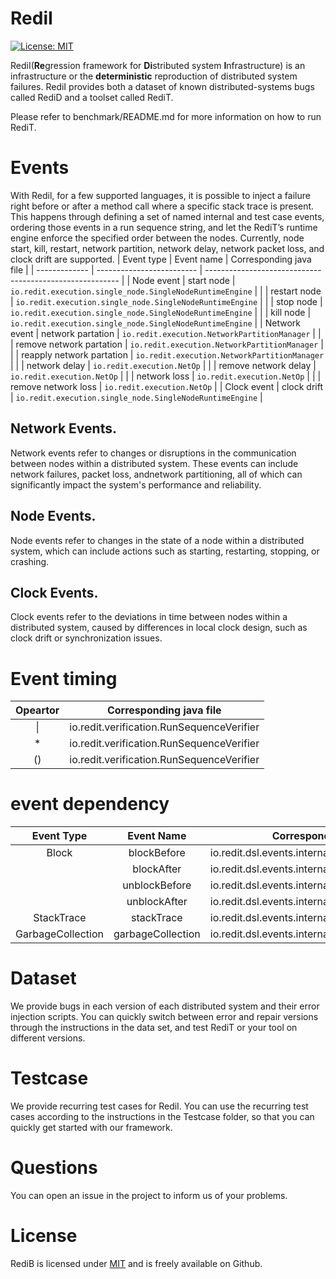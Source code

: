 # RediI

 [![License: MIT](https://img.shields.io/badge/License-MIT-yellow.svg)](https://opensource.org/licenses/MIT) 


RediI(**Re**gression framework for **Di**stributed system **I**nfrastructure) is an infrastructure or the **deterministic** reproduction of distributed system failures. RediI provides both a dataset of known distributed-systems bugs called RediD and a toolset called RediT. 

<!-- With dockers running on the machine, we can easily simulate the operation of a real-world distributed system on Redit and find defects of the system by the test events.

Currently, node failure, network partition, network delay, network packet loss, and clock drift is supported.

For Java, we can force a specific order between nodes in order to reproduce a specific time-sensitive scenario and inject failures before or after a specific method is called when a specific stack trace is present. -->

Please refer to benchmark/README.md for more information on how to run RediT.

# Events
With Redil, for a few supported languages, it is possible to inject a failure right before or after a method call where a specific stack trace is present. This happens through defining a set of named internal and test case events, ordering those events in a run sequence string, and let the RediT’s runtime engine enforce the specified order between the nodes. Currently, node start, kill, restart, network partition, network delay, network packet loss, and clock drift are supported.
| Event type    | Event name                | Corresponding java file                                  |
| ------------- | ------------------------- | -------------------------------------------------------- |
| Node event    | start node                | `io.redit.execution.single_node.SingleNodeRuntimeEngine` |
|               | restart node              | `io.redit.execution.single_node.SingleNodeRuntimeEngine` |
|               | stop node                 | `io.redit.execution.single_node.SingleNodeRuntimeEngine` |
|               | kill node                 | `io.redit.execution.single_node.SingleNodeRuntimeEngine` |
| Network event | network partation         | `io.redit.execution.NetworkPartitionManager`             |
|               | remove network partation  | `io.redit.execution.NetworkPartitionManager`             |
|               | reapply network partation | `io.redit.execution.NetworkPartitionManager`             |
|               | network delay             | `io.redit.execution.NetOp`                               |
|               | remove network delay      | `io.redit.execution.NetOp`                               |
|               | network loss              | `io.redit.execution.NetOp`                               |
|               | remove network loss       | `io.redit.execution.NetOp`                               |
| Clock event   | clock drift               | `io.redit.execution.single_node.SingleNodeRuntimeEngine` |
 ## Network Events. 
 Network events refer to changes or disruptions in the communication between nodes within a distributed system. These events can include network failures, packet loss, andnetwork partitioning, all of which can significantly impact the system's performance and reliability.
 ## Node Events. 
Node events refer to changes in the state of a node within a distributed system, which can include actions such as starting, restarting, stopping, or crashing.
 ## Clock Events. 
 Clock events refer to the deviations in time between nodes within a distributed system, caused by differences in local clock design, such as clock drift or synchronization issues.

 # Event timing
| Opeartor | Corresponding java file                   |
| :------: | ----------------------------------------- |
|    \|    | io.redit.verification.RunSequenceVerifier |
|    *     | io.redit.verification.RunSequenceVerifier |
|    ()    | io.redit.verification.RunSequenceVerifier |

# event dependency
|    Event Type     |    Event Name     | Corresponding java file                             |
| :---------------: | :---------------: | --------------------------------------------------- |
|       Block       |    blockBefore    | io.redit.dsl.events.internal.BlockingEvent          |
|                   |    blockAfter     | io.redit.dsl.events.internal.BlockingEvent          |
|                   |   unblockBefore   | io.redit.dsl.events.internal.BlockingEvent          |
|       <br>        |   unblockAfter    | io.redit.dsl.events.internal.BlockingEvent          |
|    StackTrace     |    stackTrace     | io.redit.dsl.events.internal.StackTraceEvent        |
| GarbageCollection | garbageCollection | io.redit.dsl.events.internal.GarbageCollectionEvent |




# Dataset

We provide bugs in each version of each distributed system and their error injection scripts. You can quickly switch between error and repair versions through the instructions in the data set, and test RediT or your tool on different versions.

# Testcase
We provide recurring test cases for RediI. You can use the recurring test cases according to the instructions in the Testcase folder, so that you can quickly get started with our framework.


# Questions

You can open an issue in the project to inform us of your problems. 

# License

RediB is licensed under [MIT](https://opensource.org/licenses/MIT) and is freely available on Github.
